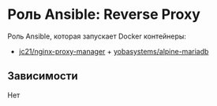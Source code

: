 # Роль Ansible: Reverse Proxy

Роль Ansible, которая запускает Docker контейнеры:

* [jc21/nginx-proxy-manager](https://hub.docker.com/r/jc21/nginx-proxy-manager) + [yobasystems/alpine-mariadb](https://hub.docker.com/r/yobasystems/alpine-mariadb)

## Зависимости

Нет
